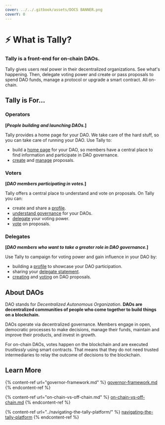 ```yaml
---
cover: ../../.gitbook/assets/DOCS BANNER.png
coverY: 0
---
```


# ⚡ What is Tally?

### Tally is a front-end for on-chain DAOs.

Tally gives users real power in their decentralized organizations. See what's happening. Then, delegate voting power and create or pass proposals to spend DAO funds, manage a protocol or upgrade a smart contract. All on-chain.

## Tally is For...

### Operators

**\[**_**People building and launching DAOs.**_**]**

Tally provides a home page for your DAO. We take care of the hard stuff, so you can take care of running your DAO. Use Tally to:

* build a [home page](../navigating-the-tally-platform/dao-page.md) for your DAO, so members have a central place to find information and participate in DAO governance.
* [create](../proposals/creating-proposals.md) and [manage](../proposals/managing-proposals.md) proposals.

### Voters

**\[**_**DAO members participating in votes.**_**]**

Tally offers a central place to understand and vote on proposals. On Tally you can:

* create and share a [profile](../navigating-the-tally-platform/tally-profile.md).
* [understand governance](../navigating-the-tally-platform/dao-page.md) for your DAOs.
* [delegate](../delegations-on-tally/delegating-voting-power.md) your voting power.
* [vote](../proposals/voting-on-proposals.md) on proposals.

### Delegates

**\[**_**DAO members who want to take a greater role in DAO governance.**_**]**

Use Tally to campaign for voting power and gain influence in your DAO by:

* building a [profile](../navigating-the-tally-platform/tally-profile.md) to showcase your DAO participation.
* sharing your [delegate statement](../navigating-the-tally-platform/delegates-page.md).
* [creating](../proposals/creating-proposals.md) and [voting](../proposals/voting-on-proposals.md) on DAO proposals.

## About DAOs

DAO stands for _Decentralized Autonomous Organization_. **DAOs are decentralized communities of people who come together to build things on a blockchain.**

DAOs operate via decentralized governance. Members engage in open, democratic processes to make decisions, manage their funds, maintain and improve their products, and invest in growth.&#x20;

For on-chain DAOs, votes happen on the blockchain and are executed _trustlessly_ using smart contracts. That means that they do not need trusted intermediaries to relay the outcome of decisions to the blockchain.

## Learn More

{% content-ref url="governor-framework.md" %}
[governor-framework.md](governor-framework.md)
{% endcontent-ref %}

{% content-ref url="on-chain-vs-off-chain.md" %}
[on-chain-vs-off-chain.md](on-chain-vs-off-chain.md)
{% endcontent-ref %}

{% content-ref url="../navigating-the-tally-platform/" %}
[navigating-the-tally-platform](../navigating-the-tally-platform/)
{% endcontent-ref %}

